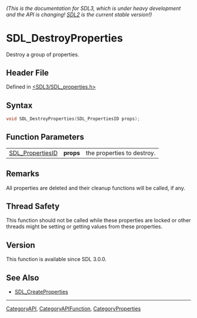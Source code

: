###### (This is the documentation for SDL3, which is under heavy development and the API is changing! [SDL2](https://wiki.libsdl.org/SDL2/) is the current stable version!)
# SDL_DestroyProperties

Destroy a group of properties.

## Header File

Defined in [<SDL3/SDL_properties.h>](https://github.com/libsdl-org/SDL/blob/main/include/SDL3/SDL_properties.h)

## Syntax

```c
void SDL_DestroyProperties(SDL_PropertiesID props);
```

## Function Parameters

|                                      |           |                            |
| ------------------------------------ | --------- | -------------------------- |
| [SDL_PropertiesID](SDL_PropertiesID) | **props** | the properties to destroy. |

## Remarks

All properties are deleted and their cleanup functions will be called, if
any.

## Thread Safety

This function should not be called while these properties are locked or
other threads might be setting or getting values from these properties.

## Version

This function is available since SDL 3.0.0.

## See Also

- [SDL_CreateProperties](SDL_CreateProperties)

----
[CategoryAPI](CategoryAPI), [CategoryAPIFunction](CategoryAPIFunction), [CategoryProperties](CategoryProperties)

